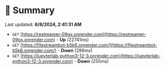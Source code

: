 # 📖 Summary
Last updated: **6/8/2024, 2:41:31 AM**

- `GET` [https://restreamer-09gx.onrender.com](https://restreamer-09gx.onrender.com) - **Up** (22741ms)
- `GET` [https://filestreambot-b5k6.onrender.com/](https://filestreambot-b5k6.onrender.com/) - **Down** (286ms)
- `GET` [https://jupyterlab-python3-12-3.onrender.com](https://jupyterlab-python3-12-3.onrender.com) - **Down** (255ms)
